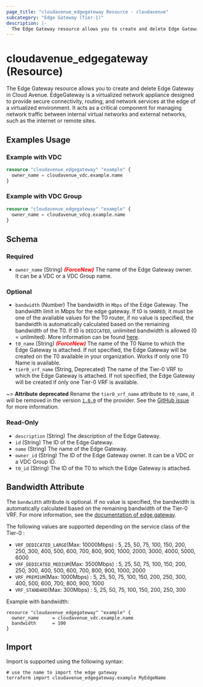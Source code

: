 ```yaml
---
page_title: "cloudavenue_edgegateway Resource - cloudavenue"
subcategory: "Edge Gateway (Tier-1)"
description: |-
  The Edge Gateway resource allows you to create and delete Edge Gateway in Cloud Avenue. EdgeGateway is a virtualized network appliance designed to provide secure connectivity, routing, and network services at the edge of a virtualized environment. It acts as a critical component for managing network traffic between internal virtual networks and external networks, such as the internet or remote sites.
---
```


# cloudavenue_edgegateway (Resource)

The Edge Gateway resource allows you to create and delete Edge Gateway in Cloud Avenue. EdgeGateway is a virtualized network appliance designed to provide secure connectivity, routing, and network services at the edge of a virtualized environment. It acts as a critical component for managing network traffic between internal virtual networks and external networks, such as the internet or remote sites.

## Examples Usage

### Example with VDC

```terraform
resource "cloudavenue_edgegateway" "example" {
  owner_name = cloudavenue_vdc.example.name
}
```

### Example with VDC Group

```terraform
resource "cloudavenue_edgegateway" "example" {
  owner_name = cloudavenue_vdcg.example.name
}
```

<!-- schema generated by tfplugindocs -->
## Schema

### Required

- `owner_name` (String) <i style="color:red;font-weight: bold">(ForceNew)</i> The name of the Edge Gateway owner. It can be a VDC or a VDC Group name.

### Optional

- `bandwidth` (Number) The bandwidth in `Mbps` of the Edge Gateway. The bandwidth limit in Mbps for the edge gateway. If t0 is `SHARED`, it must be one of the available values for the T0 router, if no value is specified, the bandwidth is automatically calculated based on the remaining bandwidth of the T0. If t0 is `DEDICATED`, unlimited bandwidth is allowed (0 = unlimited). More information can be found [here](#bandwidth-attribute).
- `t0_name` (String) <i style="color:red;font-weight: bold">(ForceNew)</i> The name of the T0 Name to which the Edge Gateway is attached. If not specified, the Edge Gateway will be created on the T0 available in your organization. Works if only one T0 Name is available.
- `tier0_vrf_name` (String, Deprecated) The name of the Tier-0 VRF to which the Edge Gateway is attached. If not specified, the Edge Gateway will be created if only one Tier-0 VRF is available.

 ~> **Attribute deprecated** Rename the `tier0_vrf_name` attribute to `t0_name`, it will be removed in the version [`1.0.0`](https://github.com/orange-cloudavenue/terraform-provider-cloudavenue/milestone/28) of the provider. See the [GitHub issue](https://github.com/orange-cloudavenue/terraform-provider-cloudavenue/issues/1165) for more information.

### Read-Only

- `description` (String) The description of the Edge Gateway.
- `id` (String) The ID of the Edge Gateway.
- `name` (String) The name of the Edge Gateway.
- `owner_id` (String) The ID of the Edge Gateway owner. It can be a VDC or a VDC Group ID.
- `t0_id` (String) The ID of the T0 to which the Edge Gateway is attached.

## Bandwidth Attribute

The `bandwidth` attribute is optional. If no value is specified, the bandwidth is automatically calculated based on the remaining bandwidth of the Tier-0 VRF. For more information, see the [documentation of edge gateway](https://cloud.orange-business.com/en/offres/infrastructure-iaas/cloud-avenue/wiki-cloud-avenue/services/network/).

The following values are supported depending on the service class of the Tier-0 :

<!-- TABLE BANDWIDTH VALUES -->
- `VRF_DEDICATED_LARGE`(Max: 10000Mbps) : 5, 25, 50, 75, 100, 150, 200, 250, 300, 400, 500, 600, 700, 800, 900, 1000, 2000, 3000, 4000, 5000, 6000
- `VRF_DEDICATED_MEDIUM`(Max: 3500Mbps) : 5, 25, 50, 75, 100, 150, 200, 250, 300, 400, 500, 600, 700, 800, 900, 1000, 2000
- `VRF_PREMIUM`(Max: 1000Mbps) : 5, 25, 50, 75, 100, 150, 200, 250, 300, 400, 500, 600, 700, 800, 900, 1000
- `VRF_STANDARD`(Max: 300Mbps) : 5, 25, 50, 75, 100, 150, 200, 250, 300

Example with bandwidth:

```hcl
resource "cloudavenue_edgegateway" "example" {
  owner_name     = cloudavenue_vdc.example.name
  bandwidth      = 100
}
```

## Import

Import is supported using the following syntax:

```shell
# use the name to import the edge gateway
terraform import cloudavenue_edgegateway.example MyEdgeName
```
